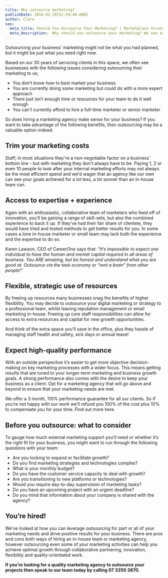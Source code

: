 ```yaml
---
title: Why outsource marketing?
publishDate: 2018-02-18T22:59:48.000Z
author: Clare
seo:
  meta_title: Should You Outsource Your Marketing? | Marketplace Strategy Solutions
  meta_description:  Why should you outsource your marketing? We see so many businesses try to do all themselves when in reality, we should all stick to our strengths. Trying to market your own business is most likely costing you money in the long run. 
---
```

Outsourcing your business' marketing might not be what you had planned, but it might be just what you need right now.

Based on our 30 years of servicing clients in this space, we often see businesses with the following issues considering outsourcing their marketing to us;

* You don’t know how to best market your business
* You are currently doing some marketing but could do with a more expert approach
* There just isn’t enough time or resources for your team to do it well enough
* You can’t currently afford to hire a full-time marketer or senior marketer

So does hiring a marketing agency make sense for your business? If you want to take advantage of the following benefits, then outsourcing may be a valuable option indeed.

## Trim your marketing costs

Staff; in most situations they're a non-negotiable factor on a business' bottom line - but with marketing they don't always have to be. Paying 1, 2 or even 10 people to look after your internal marketing efforts may not always be the most efficient spend and we'd wager that an agency like our own can see your goals achieved for a lot less, a lot sooner than an in-house team can.

## Access to expertise + experience

Again with an enthusiastic, collaborative team of marketers who feed off of innovation, you’ll be gaining a range of skill-sets, but also the combined experience to back it up. If they’ve had their fair share of clientele, they would have tried and tested methods to get better results for you. In some cases a lone in-house marketer or small team may lack both the experience and the expertise to do so.

Karen Lawson, CEO of CareerOne says that: _“It’s impossible to expect one individual to have the human and mental capital required in all areas of business. You ARE amazing, but be honest and understand what you are good at. Outsource via the task economy or “rent a brain” from other people!”_

## Flexible, strategic use of resources

By freeing up resources many businesses snag the benefits of higher flexibility. You may decide to outsource your digital marketing or strategy to a professional team, whilst leaving reputation management or email marketing in-house. Freeing up core staff responsibilities can allow for access to extra resources and capital for new growth opportunities.

And think of the extra space you’ll save in the office, plus they hassle of managing staff health and safety, sick days or annual leave!

## Expect high-quality performance

With an outside perspective it’s easier to get more objective decision-making on key marketing processes with a wider focus. This means getting results that are tuned to your longer-term marketing and business growth goals. A strong performance also comes with the desire to keep your business as a client. Opt for a marketing agency that will go above and beyond to ensure that your marketing needs are met.

We offer a 3 month, 110% performance guarantee for all our clients. So if you’re not happy with our work we’ll refund you 100% of the cost plus 10% to compensate you for your time. Find out more here.

## Before you outsource: what to consider

To gauge how much external marketing support you’ll need or whether it’s the right fit for your business, you might want to run through the following questions with your team:

* Are you looking to expand or facilitate growth?
* Do you find marketing strategies and technologies complex?
* What is your monthly budget?
* Do you have the customer service capacity to deal with growth?
* Are you transitioning to new platforms or technologies?
* Would you require day-to-day supervision of marketing tasks?
* Do you have an upcoming project with an urgent deadline?
* Do you mind that information about your company is shared with the agency?

## You’re hired!

We’ve looked at how you can leverage outsourcing for part or all of your marketing needs and drive positive results for your business. There are pros and cons both ways of hiring an in-house team or marketing agency, however outsourcing even some of your marketing activities can help you achieve optimal growth through collaborative partnering, innovation, flexibility and quality-orientated work.

**If you’re looking for a quality marketing agency to outsource your projects then speak to our team today by calling 07 3350 3870.**
